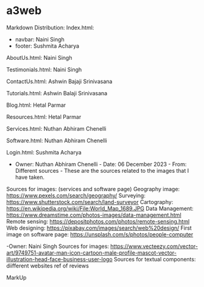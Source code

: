 # a3web
Markdown Distribution:
Index.html: 
- navbar: Naini Singh
- footer: Sushmita Acharya

AboutUs.html: Naini Singh

Testimonials.html: Naini Singh

ContactUs.html: Ashwin Bajaji Srinivasana

Tutorials.html: Ashwin Balaji Srinivasana

Blog.html: Hetal Parmar

Resources.html: Hetal Parmar

Services.html: Nuthan Abhiram Chenelli

Software.html: Nuthan Abhiram Chenelli

Login.html: Sushmita Acharya


- Owner: Nuthan Abhiram Chenelli
        - Date: 06 December 2023
        - From: Different sources
        - These are the sources related to the images that I have taken.
  
Sources for images: (services and software page)
Geography image: https://www.pexels.com/search/geography/ 
Surveying: https://www.shutterstock.com/search/land-surveyor
Cartography: https://en.wikipedia.org/wiki/File:World_Map_1689.JPG
Data Management: https://www.dreamstime.com/photos-images/data-management.html
Remote sensing: https://depositphotos.com/photos/remote-sensing.html
Web designing: https://pixabay.com/images/search/web%20design/
First image on software page: https://unsplash.com/s/photos/people-computer

-Owner: Naini Singh
Sources for images: https://www.vecteezy.com/vector-art/9749751-avatar-man-icon-cartoon-male-profile-mascot-vector-illustration-head-face-business-user-logo
Sources for textual components: diifferent websites ref of reviews























































MarkUp
